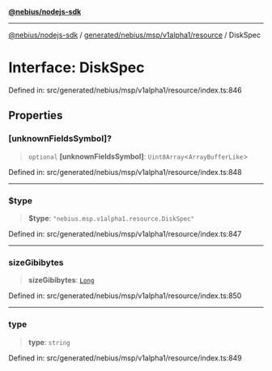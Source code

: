 [**@nebius/nodejs-sdk**](../../../../../../README.md)

***

[@nebius/nodejs-sdk](../../../../../../README.md) / [generated/nebius/msp/v1alpha1/resource](../README.md) / DiskSpec

# Interface: DiskSpec

Defined in: src/generated/nebius/msp/v1alpha1/resource/index.ts:846

## Properties

### \[unknownFieldsSymbol\]?

> `optional` **\[unknownFieldsSymbol\]**: `Uint8Array`\<`ArrayBufferLike`\>

Defined in: src/generated/nebius/msp/v1alpha1/resource/index.ts:848

***

### $type

> **$type**: `"nebius.msp.v1alpha1.resource.DiskSpec"`

Defined in: src/generated/nebius/msp/v1alpha1/resource/index.ts:847

***

### sizeGibibytes

> **sizeGibibytes**: [`Long`](../../../../../../runtime/protos/core/classes/Long.md)

Defined in: src/generated/nebius/msp/v1alpha1/resource/index.ts:850

***

### type

> **type**: `string`

Defined in: src/generated/nebius/msp/v1alpha1/resource/index.ts:849
